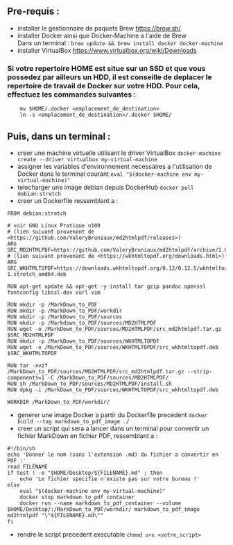 ## Pre-requis :
- installer le gestionnaire de paquets Brew
	https://brew.sh/
- installer Docker ainsi que Docker-Machine a l'aide de Brew  
	Dans un terminal : `brew update && brew install docker docker-machine`
- installer VirtualBox
	https://www.virtualbox.org/wiki/Downloads

### Si votre repertoire HOME est situe sur un SSD et que vous possedez par ailleurs un HDD, il est conseille de deplacer le repertoire de travail de Docker sur votre HDD. Pour cela, effectuez les commandes suivantes :
```
	mv $HOME/.docker <emplacement_de_destination>
	ln -s <emplacement_de_destination>/.docker $HOME/
```

## Puis, dans un terminal :
- creer une machine virtuelle utilisant le driver VirtualBox
	`docker-machine create --driver virtualbox my-virtual-machine`
- assigner les variables d'environnement necessaires a l'utilisation de Docker dans le terminal courant
	`eval "$(docker-machine env my-virtual-machine)"`
- telecharger une image debian depuis DockerHub
	`docker pull debian:stretch`
- creer un Dockerfile ressemblant a :
```
FROM debian:stretch

# voir GNU Linux Pratique n109
# (lien suivant provenant de <https://github.com/ValeryBruniaux/md2htmlpdf/releases>)
ARG SRC_MD2HTMLPDF=https://github.com/ValeryBruniaux/md2htmlpdf/archive/1.01.tar.gz
# (lien suivant provenant de <https://wkhtmltopdf.org/downloads.html>)
ARG SRC_WKHTMLTOPDF=https://downloads.wkhtmltopdf.org/0.12/0.12.5/wkhtmltox_0.12.5-1.stretch_amd64.deb

RUN apt-get update && apt-get -y install tar gzip pandoc openssl fontconfig libssl-dev curl vim

RUN mkdir -p /MarkDown_to_PDF
RUN mkdir -p /MarkDown_to_PDF/workdir
RUN mkdir -p /MarkDown_to_PDF/sources
RUN mkdir -p /Markdown_to_PDF/sources/MD2HTMLPDF
RUN wget -o /MarkDown_to_PDF/sources/MD2HTMLPDF/src_md2htmlpdf.tar.gz $SRC_MD2HTMLPDF
RUN mkdir -p /MarkDown_to_PDF/sources/WKHTMLTOPDF
RUN wget -o /MarkDown_to_PDF/sources/WKHTMLTOPDF/src_wkhtmltopdf.deb $SRC_WKHTMLTOPDF

RUN tar -xvzf /MarkDown_to_PDF/sources/MD2HTMLPDF/src_md2htmlpdf.tar.gz --strip-components=1 -C /MarkDown_to_PDF/sources/MD2HTMLPDF/
RUN sh /MarkDown_to_PDF/sources/MD2HTMLPDF/install.sh
RUN dpkg -i /MarkDown_to_PDF/sources/WKHTMLTOPDF/src_wkhtmltopdf.deb

WORKDIR /MarkDown_to_PDF/workdir/
```
- generer une image Docker a partir du Dockerfile precedent
	`docker build --tag markdown_to_pdf_image ./`
- creer un script qui sera a lancer dans un terminal pour convertir un fichier MarkDown en fichier PDF, ressemblant a :
```
#!/bin/sh
echo 'Donner le nom (sans l'extension .md) du fichier a convertir en PDF :'
read FILENAME
if test ! -e "$HOME/Desktop/${FILENAME}.md" ; then
	echo 'Le fichier specifie n'existe pas sur votre bureau !'
else
	eval "$(docker-machine env my-virtual-machine)"
	docker stop markdown_to_pdf_container
	docker run --name markdown_to_pdf_container --volume $HOME/Desktop/:/MarkDown_to_PDF/workdir/ markdown_to_pdf_image md2htmlpdf "\"${FILENAME}.md\""
fi
```
- rendre le script precedent executable
	`chmod u+x <votre_script>`

